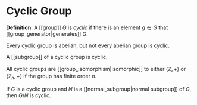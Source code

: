 # Cyclic Group
**Definition**: A [[group]] $G$ is *cyclic* if there is an element $g \in G$ that [[group_generator|generates]] $G$.

Every cyclic group is abelian, but not every abelian group is cyclic.

A [[subgroup]] of a cyclic group is cyclic.

All cyclic groups are [[group_isomorphism|isomorphic]] to either $\langle \mathbb{Z}, + \rangle$ or $\langle \mathbb{Z}_n, + \rangle$ if the group has finite order $n$.

If $G$ is a cyclic group and $N$ is a [[normal_subgroup|normal subgroup]] of $G$, then $G/N$ is cyclic.
